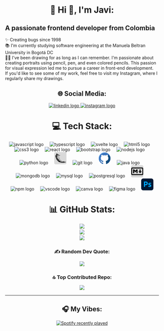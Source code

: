 # <div align="center">💫 Hi 👋, I'm Javi:</div>
<div align="center">
<h2 align="left">A passionate frontend developer from Colombia<br></h2>
<p align="left">✨ Creating bugs since 1998<br>📚 I'm currently studying software engineering at the Manuela Beltran University in Bogotá DC <br>👨‍🎨 I've been drawing for as long as I can remember. I'm passionate about creating portraits using pencil, pen, and even colored pencils. This passion for visual expression led me to pursue a career in front-end development.<br>If you'd like to see some of my work, feel free to visit my Instagram, where I regularly share my drawings.</p>


## 🌐 Social Media:
<div align="center">
  <a href="https://www.linkedin.com/in/brayanjmartinezp/" target="_blank">
    <img src="https://raw.githubusercontent.com/maurodesouza/profile-readme-generator/master/src/assets/icons/social/linkedin/default.svg" width="52" height="40" alt="linkedin logo"  />
  </a>
  <a href="https://www.instagram.com/jv_fearnot/" target="_blank">
    <img src="https://raw.githubusercontent.com/maurodesouza/profile-readme-generator/master/src/assets/icons/social/instagram/default.svg" width="52" height="40" alt="instagram logo"  />
  </a>
</div>

# 💻 Tech Stack:
###
<div align="center">
  <img src="https://cdn.jsdelivr.net/gh/devicons/devicon/icons/javascript/javascript-original.svg" height="40" alt="javascript logo"  />
  <img width="12" />
  <img src="https://cdn.jsdelivr.net/gh/devicons/devicon/icons/typescript/typescript-original.svg" height="40" alt="typescript logo"  />
  <img width="12" />
  <img src="https://cdn.jsdelivr.net/gh/devicons/devicon/icons/svelte/svelte-original.svg" height="40" alt="svelte logo"  />
  <img width="12" />
  <img src="https://cdn.jsdelivr.net/gh/devicons/devicon/icons/html5/html5-original.svg" height="40" alt="html5 logo"  />
  <img width="12" />
  <img src="https://cdn.jsdelivr.net/gh/devicons/devicon/icons/css3/css3-original.svg" height="40" alt="css3 logo"  />
  <img width="12" />
  <img src="https://cdn.jsdelivr.net/gh/devicons/devicon/icons/react/react-original.svg" height="40" alt="react logo"  />
  <img width="12" />
  <img src="https://cdn.jsdelivr.net/gh/devicons/devicon/icons/bootstrap/bootstrap-original.svg" height="40" alt="bootstrap logo"  />
  <img width="12" />
  <img src="https://cdn.jsdelivr.net/gh/devicons/devicon/icons/nodejs/nodejs-original.svg" height="40" alt="nodejs logo"  />
  <img width="12" />
  <img src="https://cdn.jsdelivr.net/gh/devicons/devicon/icons/python/python-original.svg" height="40" alt="python logo"  />
  <img width="12" />
  <img src="https://github.com/JvMeraki/JvMeraki/blob/main/Resources/Flask.svg" height="40" alt="flask logo"  />
  <img width="12" />
  <img src="https://cdn.jsdelivr.net/gh/devicons/devicon/icons/git/git-original.svg" height="40" alt="git logo"  />
  <img width="12" />
  <img src="https://github.com/JvMeraki/JvMeraki/blob/main/Resources/GithubSVG.svg" height="40" alt="github logo"  />
  <img width="12" />
  <img src="https://cdn.jsdelivr.net/gh/devicons/devicon/icons/java/java-original.svg" height="40" alt="java logo"  />
  <img width="12" />
  <img src="https://cdn.jsdelivr.net/gh/devicons/devicon/icons/mongodb/mongodb-original.svg" height="40" alt="mongodb logo"  />
  <img width="12" />
  <img src="https://cdn.jsdelivr.net/gh/devicons/devicon/icons/mysql/mysql-original.svg" height="40" alt="mysql logo"  />
  <img width="12" />
  <img src="https://cdn.jsdelivr.net/gh/devicons/devicon/icons/postgresql/postgresql-original.svg" height="40" alt="postgresql logo"  />
  <img width="12" />
  <img src="https://github.com/JvMeraki/JvMeraki/blob/main/Resources/markdown.svg" height="40" alt="markdown logo"  />
  <img width="12" />
  <img src="https://cdn.jsdelivr.net/gh/devicons/devicon/icons/npm/npm-original-wordmark.svg" height="40" alt="npm logo"  />
  <img width="12" />
  <img src="https://cdn.jsdelivr.net/gh/devicons/devicon/icons/vscode/vscode-original.svg" height="40" alt="vscode logo"  />
  <img width="12" />
  <img src="https://cdn.jsdelivr.net/gh/devicons/devicon/icons/canva/canva-original.svg" height="40" alt="canva logo"  />
  <img width="12" />
  <img src="https://cdn.jsdelivr.net/gh/devicons/devicon/icons/figma/figma-original.svg" height="40" alt="figma logo"  />
  <img width="12" />
  <img src="https://github.com/JvMeraki/JvMeraki/blob/main/Resources/photoshop%201.svg" height="40" alt="photoshop logo"  />
</div>

# 📊 GitHub Stats:
![](https://github-readme-stats.vercel.app/api?username=JvMeraki&theme=radical&hide_border=false&include_all_commits=true&count_private=false)<br/>
![](https://github-readme-streak-stats.herokuapp.com/?user=JvMeraki&theme=radical&hide_border=false)<br/>
![](https://github-readme-stats.vercel.app/api/top-langs/?username=JvMeraki&theme=radical&hide_border=false&include_all_commits=true&count_private=false&layout=compact)

### ✍️ Random Dev Quote:
![](https://quotes-github-readme.vercel.app/api?type=horizontal&theme=radical)

### 🔝 Top Contributed Repo:
![](https://github-contributor-stats.vercel.app/api?username=JvMeraki&limit=5&theme=radical&combine_all_yearly_contributions=true)

---
## 🎧 My Vibes:
<div align="center">
  <a href="https://open.spotify.com/user/imjhtn56bk448u555r0968ebv">
    <img src="https://spotify-recently-played-readme.vercel.app/api?user=imjhtn56bk448u555r0968ebv&count=5&unique=true" alt="Spotify recently played"  />
  </a>
</div>
